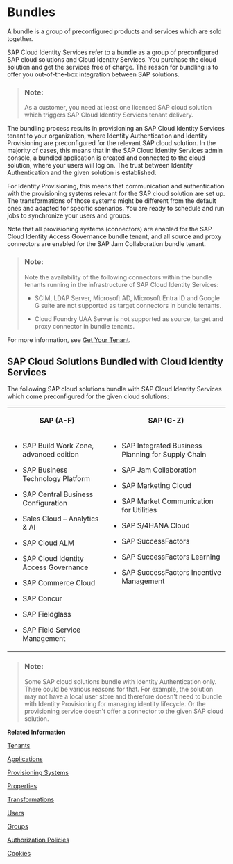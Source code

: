 <!-- loio25b65a41e44c4759b8d0b988ac560c7c -->

# Bundles

A bundle is a group of preconfigured products and services which are sold together.

SAP Cloud Identity Services refer to a bundle as a group of preconfigured SAP cloud solutions and Cloud Identity Services. You purchase the cloud solution and get the services free of charge. The reason for bundling is to offer you out-of-the-box integration between SAP solutions.

> ### Note:  
> As a customer, you need at least one licensed SAP cloud solution which triggers SAP Cloud Identity Services tenant delivery.

The bundling process results in provisioning an SAP Cloud Identity Services tenant to your organization, where Identity Authentication and Identity Provisioning are preconfigured for the relevant SAP cloud solution. In the majority of cases, this means that in the SAP Cloud Identity Services admin console, a bundled application is created and connected to the cloud solution, where your users will log on. The trust between Identity Authentication and the given solution is established.

For Identity Provisioning, this means that communication and authentication with the provisioning systems relevant for the SAP cloud solution are set up. The transformations of those systems might be different from the default ones and adapted for specific scenarios. You are ready to schedule and run jobs to synchronize your users and groups.

Note that all provisioning systems \(connectors\) are enabled for the SAP Cloud Identity Access Governance bundle tenant, and all source and proxy connectors are enabled for the SAP Jam Collaboration bundle tenant.

> ### Note:  
> Note the availability of the following connectors within the bundle tenants running in the infrastructure of SAP Cloud Identity Services:
> 
> -   SCIM, LDAP Server, Microsoft AD, Microsoft Entra ID and Google G suite are not supported as target connectors in bundle tenants.
> 
> -   Cloud Foundry UAA Server is not supported as source, target and proxy connector in bundle tenants.

For more information, see [Get Your Tenant](get-your-tenant-460766b.md).



<a name="loio25b65a41e44c4759b8d0b988ac560c7c__section_b1k_php_ryb"/>

## SAP Cloud Solutions Bundled with Cloud Identity Services

The following SAP cloud solutions bundle with SAP Cloud Identity Services which come preconfigured for the given cloud solutions:


<table>
<tr>
<th valign="top">

SAP \(A-F\)

</th>
<th valign="top">

SAP \(G-Z\)

</th>
</tr>
<tr>
<td valign="top">

-   SAP Build Work Zone, advanced edition

-   SAP Business Technology Platform

-   SAP Central Business Configuration

-   Sales Cloud – Analytics & AI

-   SAP Cloud ALM

-   SAP Cloud Identity Access Governance

-   SAP Commerce Cloud

-   SAP Concur

-   SAP Fieldglass

-   SAP Field Service Management




</td>
<td valign="top">

-   SAP Integrated Business Planning for Supply Chain

-   SAP Jam Collaboration

-   SAP Marketing Cloud

-   SAP Market Communication for Utilities

-   SAP S/4HANA Cloud

-   SAP SuccessFactors

-   SAP SuccessFactors Learning

-   SAP SuccessFactors Incentive Management




</td>
</tr>
</table>

> ### Note:  
> Some SAP cloud solutions bundle with Identity Authentication only. There could be various reasons for that. For example, the solution may not have a local user store and therefore doesn't need to bundle with Identity Provisioning for managing identity lifecycle. Or the provisioning service doesn't offer a connector to the given SAP cloud solution.

**Related Information**  


[Tenants](tenants-93160eb.md "A tenant refers to your (customer-specific) instance of SAP Cloud Identity Services. It's delivered to you as part of a bundle with an SAP cloud solution or as part of a self-service request in SAP BTP cockpit.")

[Applications](applications-404a11c.md "An application is associated with a consumer of Identity Authentication as an identity provider. This consumer could be for example an SAP cloud solution, a third-party application, SAP BTP subaccount, or the SAP Cloud Identity Services administration console.")

[Provisioning Systems](provisioning-systems-15da6af.md "Identity Provisioning provides connectors to various business applications for provisioning and deprovisioning of users and groups. These business applications are set up as provisioning systems in the administration console of SAP Cloud Identity Services.")

[Properties](properties-e92c1aa.md "Properties hold the configuration of a provisioning system.")

[Transformations](transformations-81f5204.md "Transformations help you transform user and group attributes from the data model of the source system to the data model of the target system.")

[Users](users-70e95d1.md "Users in SAP Cloud Identity Services fall into two categories: administrators and end users.")

[Groups](groups-d93be69.md "SAP Cloud Identity Services offers groups to organize users based on common characteristics, authorization, or application. Use them to efficiently manage user access and permissions within your organization's SAP Cloud Identity Services environment.")

[Authorization Policies](authorization-policies-01ddefa.md "Authorization Management enables you to refine authorization policies that give access to resources in enabled SAP BTP-based business applications. Restrict policies based on the values of user or business object attributes. Assign policies to users with the group management capabilities of the identity directory.")

[Cookies](cookies-e60fd04.md "")

